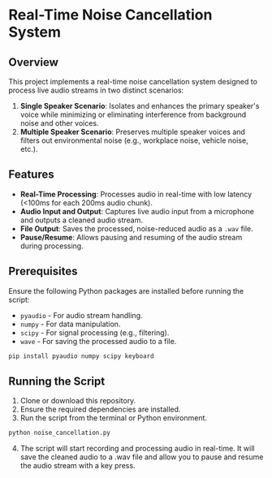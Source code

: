 # Real-Time Noise Cancellation System

## Overview

This project implements a real-time noise cancellation system designed to process live audio streams in two distinct scenarios:

1. **Single Speaker Scenario**: Isolates and enhances the primary speaker's voice while minimizing or eliminating interference from background noise and other voices.
2. **Multiple Speaker Scenario**: Preserves multiple speaker voices and filters out environmental noise (e.g., workplace noise, vehicle noise, etc.).

## Features

- **Real-Time Processing**: Processes audio in real-time with low latency (<100ms for each 200ms audio chunk).
- **Audio Input and Output**: Captures live audio input from a microphone and outputs a cleaned audio stream.
- **File Output**: Saves the processed, noise-reduced audio as a `.wav` file.
- **Pause/Resume**: Allows pausing and resuming of the audio stream during processing.

## Prerequisites

Ensure the following Python packages are installed before running the script:

- `pyaudio` - For audio stream handling.
- `numpy` - For data manipulation.
- `scipy` - For signal processing (e.g., filtering).
- `wave` - For saving the processed audio to a file.

```bash
pip install pyaudio numpy scipy keyboard
```

## Running the Script

1. Clone or download this repository.
2. Ensure the required dependencies are installed.
3. Run the script from the terminal or Python environment.
```bash
python noise_cancellation.py
```
4. The script will start recording and processing audio in real-time. It will save the cleaned audio to a .wav file and allow you to pause and resume the audio stream with a key press.

